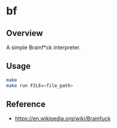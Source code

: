 # bf

## Overview

A simple Brainf*ck interpreter.

## Usage

```sh
make
make run FILE=<file_path>
```

## Reference

- <https://en.wikipedia.org/wiki/Brainfuck>
